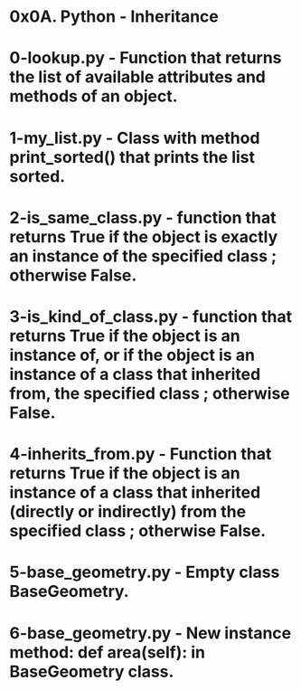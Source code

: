 # 0x0A. Python - Inheritance
# 0-lookup.py - Function that returns the list of available attributes and methods of an object.
# 1-my_list.py - Class with method print_sorted() that prints the list sorted.
# 2-is_same_class.py - function that returns True if the object is exactly an instance of the specified class ; otherwise False.
# 3-is_kind_of_class.py - function that returns True if the object is an instance of, or if the object is an instance of a class that inherited from, the specified class ; otherwise False.
# 4-inherits_from.py - Function that returns True if the object is an instance of a class that inherited (directly or indirectly) from the specified class ; otherwise False.
# 5-base_geometry.py - Empty class BaseGeometry.
# 6-base_geometry.py - New instance method: def area(self): in BaseGeometry class.
